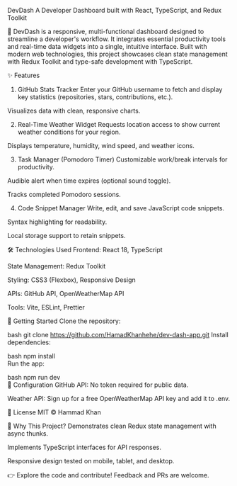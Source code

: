 DevDash
A Developer Dashboard built with React, TypeScript, and Redux Toolkit

🚀 DevDash is a responsive, multi-functional dashboard designed to streamline a developer's workflow. It integrates essential productivity tools and real-time data widgets into a single, intuitive interface. Built with modern web technologies, this project showcases clean state management with Redux Toolkit and type-safe development with TypeScript.

✨ Features
1. GitHub Stats Tracker
Enter your GitHub username to fetch and display key statistics (repositories, stars, contributions, etc.).

Visualizes data with clean, responsive charts.

2. Real-Time Weather Widget
Requests location access to show current weather conditions for your region.

Displays temperature, humidity, wind speed, and weather icons.

3. Task Manager (Pomodoro Timer)
Customizable work/break intervals for productivity.

Audible alert when time expires (optional sound toggle).

Tracks completed Pomodoro sessions.

4. Code Snippet Manager
Write, edit, and save JavaScript code snippets.

Syntax highlighting for readability.

Local storage support to retain snippets.

🛠️ Technologies Used
Frontend: React 18, TypeScript

State Management: Redux Toolkit

Styling: CSS3 (Flexbox), Responsive Design

APIs: GitHub API, OpenWeatherMap API

Tools: Vite, ESLint, Prettier

🚀 Getting Started
Clone the repository:

bash
git clone https://github.com/HamadKhanhehe/dev-dash-app.git
Install dependencies:

bash
npm install  
Run the app:

bash
npm run dev  
🔧 Configuration
GitHub API: No token required for public data.

Weather API: Sign up for a free OpenWeatherMap API key and add it to .env.

📜 License
MIT © Hammad Khan

🎯 Why This Project?
Demonstrates clean Redux state management with async thunks.

Implements TypeScript interfaces for API responses.

Responsive design tested on mobile, tablet, and desktop.

👉 Explore the code and contribute! Feedback and PRs are welcome.
